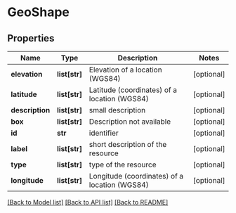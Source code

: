 # GeoShape

## Properties
Name | Type | Description | Notes
------------ | ------------- | ------------- | -------------
**elevation** | **list[str]** | Elevation of a location (WGS84) | [optional] 
**latitude** | **list[str]** | Latitude (coordinates) of a location (WGS84) | [optional] 
**description** | **list[str]** | small description | [optional] 
**box** | **list[str]** | Description not available | [optional] 
**id** | **str** | identifier | [optional] 
**label** | **list[str]** | short description of the resource | [optional] 
**type** | **list[str]** | type of the resource | [optional] 
**longitude** | **list[str]** | Longitude (coordinates) of a location (WGS84) | [optional] 

[[Back to Model list]](../#documentation-for-models) [[Back to API list]](../#documentation-for-api-endpoints) [[Back to README]](../)


